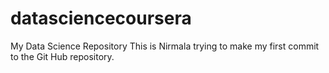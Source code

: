 # datasciencecoursera
My Data Science Repository
This is Nirmala trying to make my first commit to the Git Hub repository.
